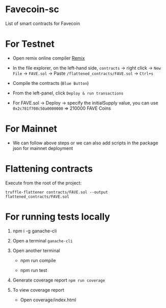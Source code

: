 # Favecoin-sc

List of smart contracts for Favecoin

# For Testnet

- Open remix online compiler [Remix](https://remix.ethereum.org/#optimize=false&runs=200&evmVersion=null&version=soljson-v0.8.1+commit.df193b15.js)

- In the file explorer, on the left-hand side, `contracts` -> right click -> `New File` -> `FAVE.sol` -> Paste `/flattened_contracts/FAVE.sol` -> `Ctrl+s`

- Compile the contracts (`Blue Button`)

- From the left-panel, click `Deploy & run transactions`

- For FAVE.sol -> Deploy -> specify the initialSupply value, you can use `0x2c781f708c50a0000000` => 210000 FAVE Coins

# For Mainnet

- We can follow above steps or we can also add scripts in the package json for mainnet deployment

# Flattening contracts

Execute from the root of the project:

`truffle-flattener contracts/FAVE.sol --output flattened_contracts/FAVE.sol`

# For running tests locally

1. npm i -g ganache-cli

2. Open a terminal `ganache-cli`

3. Open another terminal

    - npm run compile

    - npm run test 

4. Generate coverage report `npm run coverage`

5. To view coverage report

    - Open coverage/index.html

